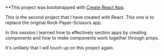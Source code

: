 **This project was bootstrapped with [Create React App](https://github.com/facebookincubator/create-react-app).


This is the second project that I have created with React. This one is to replace the original Rock-Paper-Scissors app.

In this session I learned how to effectively section apps by creating components and how to make components work together through props.

It's unlikely that I will touch up on this project again.
